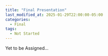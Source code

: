 ```yaml
---
title: "Final Presentation"
last_modified_at: 2025-01-29T22:00:00-05:00
categories:
  - Final
tags:
  - Not Started
---
```


Yet to be Assigned...
